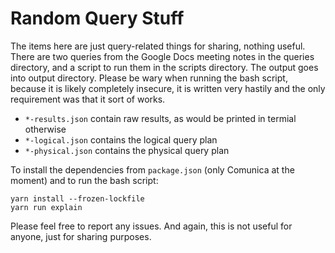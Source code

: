 # Random Query Stuff

The items here are just query-related things for sharing, nothing useful. There are two queries from the Google Docs meeting notes in the queries directory, and a script to run them in the scripts directory. The output goes into output directory. Please be wary when running the bash script, because it is likely completely insecure, it is written very hastily and the only requirement was that it sort of works.

* `*-results.json` contain raw results, as would be printed in termial otherwise
* `*-logical.json` contains the logical query plan
* `*-physical.json` contains the physical query plan

To install the dependencies from `package.json` (only Comunica at the moment) and to run the bash script:

```
yarn install --frozen-lockfile
yarn run explain
```

Please feel free to report any issues. And again, this is not useful for anyone, just for sharing purposes.
